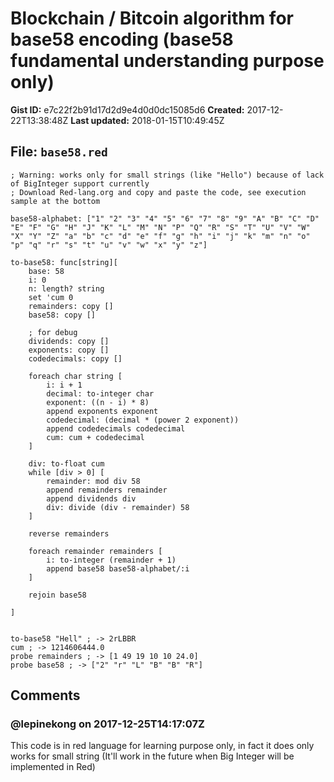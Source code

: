 # Blockchain / Bitcoin algorithm for base58 encoding (base58 fundamental understanding purpose only)

**Gist ID:** e7c22f2b91d17d2d9e4d0d0dc15085d6
**Created:** 2017-12-22T13:38:48Z
**Last updated:** 2018-01-15T10:49:45Z

## File: `base58.red`

```Red
; Warning: works only for small strings (like "Hello") because of lack of BigInteger support currently 
; Download Red-lang.org and copy and paste the code, see execution sample at the bottom

base58-alphabet: ["1" "2" "3" "4" "5" "6" "7" "8" "9" "A" "B" "C" "D" "E" "F" "G" "H" "J" "K" "L" "M" "N" "P" "Q" "R" "S" "T" "U" "V" "W" "X" "Y" "Z" "a" "b" "c" "d" "e" "f" "g" "h" "i" "j" "k" "m" "n" "o" "p" "q" "r" "s" "t" "u" "v" "w" "x" "y" "z"]

to-base58: func[string][
    base: 58
    i: 0
    n: length? string
    set 'cum 0
    remainders: copy []
    base58: copy [] 
    
    ; for debug
    dividends: copy []
    exponents: copy []
    codedecimals: copy []

    foreach char string [
        i: i + 1
        decimal: to-integer char
        exponent: ((n - i) * 8)
        append exponents exponent
        codedecimal: (decimal * (power 2 exponent))
        append codedecimals codedecimal
        cum: cum + codedecimal
    ]

    div: to-float cum
    while [div > 0] [
        remainder: mod div 58
        append remainders remainder
        append dividends div
        div: divide (div - remainder) 58
    ]

    reverse remainders

    foreach remainder remainders [
        i: to-integer (remainder + 1)
        append base58 base58-alphabet/:i
    ]

    rejoin base58
    
]


to-base58 "Hell" ; -> 2rLBBR
cum ; -> 1214606444.0
probe remainders ; -> [1 49 19 10 10 24.0]
probe base58 ; -> ["2" "r" "L" "B" "B" "R"]
```

## Comments

### @lepinekong on 2017-12-25T14:17:07Z

This code is in red language for learning purpose only, in fact it does only works for small string (It'll work in the future when Big Integer will be implemented in Red)

